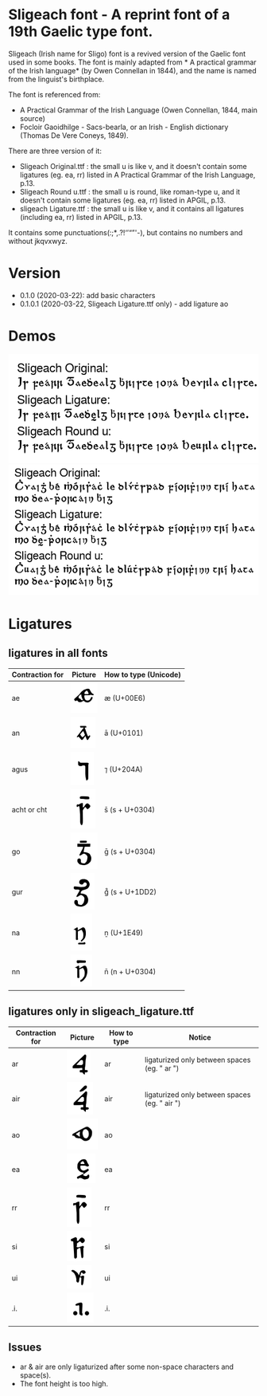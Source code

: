 # Sligeach font - A reprint font of a 19th Gaelic type font.

Sligeach (Irish name for Sligo) font is a revived version of the Gaelic font used in some books. The font is mainly adapted from *
A practical grammar of the Irish language* (by Owen Connellan in 1844), and the name is named from the linguist's birthplace.

The font is referenced from:
 - A Practical Grammar of the Irish Language (Owen Connellan, 1844, main source)
 - Focloir Gaoidhilge - Sacs-bearla, or an Irish - English dictionary (Thomas De Vere Coneys, 1849).

There are three version of it:

 - Sligeach Original.ttf : the small u is like v, and it doesn't contain some ligatures (eg. ea, rr) listed in A Practical Grammar of the Irish Language, p.13.
 - Sligeach Round u.ttf : the small u is round, like roman-type u, and it doesn't contain some ligatures (eg. ea, rr) listed in APGIL, p.13.
 - sligeach Ligature.ttf : the small u is like v, and it contains all ligatures (including ea, rr) listed in APGIL, p.13.

It contains some punctuations(:;*,.?!‘’“”'-), but contains no numbers and without jkqvxwyz.

Version
=============
- 0.1.0 (2020-03-22): add basic characters
- 0.1.0.1 (2020-03-22, Sligeach Ligature.ttf only) - add ligature ao

Demos
============
![Demo with "Is fearr Gaeilge bhriste ná Béarla cliste" in archaic form](/image/demo1.png)
![Demo with a Irish pangram](/image/demo2.png)

Ligatures
============

ligatures in all fonts
-------------------------


| Contraction for | Picture     | How to type (Unicode)  |
| --------------- | ------------|------------------------|
| ae    | ![ae](/image/ae.png)   | æ (U+00E6)            |
| an    | ![an](/image/an.png)  | ā (U+0101)             |
| agus  | ![agus](/image/agus.png) | ⁊ (U+204A)          |
| acht or cht | ![cht](/image/cht.png) | s̄ (s + U+0304)  |
| go    | ![go](/image/go.png) | ḡ (s + U+0304)          |
| gur    | ![gur](/image/gur.png) | g᷒ (s + U+1DD2)        |
| na    | ![na](/image/na.png) | ṉ (U+1E49)              |
| nn    | ![nn](/image/nn.png) | n̄ (n + U+0304)          |


ligatures only in sligeach_ligature.ttf
-----------------------------------------

| Contraction for | Picture     | How to type  | Notice |
| --------------- | ------------|--------------|--------|
| ar    | ![ar](/image/ar.png)  | ar          | ligaturized only between spaces (eg. " ar ") |
| air    | ![air](/image/air.png)| air         | ligaturized only between spaces (eg. " air ") |
| ao  | ![ao](/image/ao.png)  | ao          |        |
| ea  | ![ea](/image/ea.png)  | ea          |        |
| rr | ![rr](/image/cht.png)    | rr          |        |
| si | ![si](/image/si.png)    | si          |        |
| ui | ![ui](/image/ui.png)    | ui          |        |
| .i. | ![eadhon](/image/eadhon.png)| .i.          |        |

Issues
----------------------------------------
 - ar & air are only ligaturized after some non-space characters and space(s).
 - The font height is too high.
